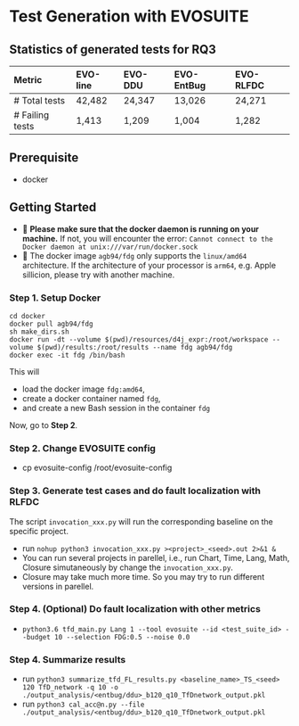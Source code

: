 # Test Generation with EVOSUITE 
## Statistics of generated tests for RQ3
| Metric    | EVO-line   |EVO-DDU   |EVO-EntBug   |EVO-RLFDC      |
| :-------- | :--------- | :------- | :---------- | :-------- | 
| # Total tests      | 42,482 | 24,347 | 13,026 | 24,271 |
| # Failing tests    | 1,413  | 1,209  | 1,004  | 1,282  | 


## Prerequisite
- docker

## Getting Started

- 🚨 **Please make sure that the docker daemon is running on your machine.** If not, you will encounter the error: `Cannot connect to the Docker daemon at unix:///var/run/docker.sock`
- 🚨 The docker image `agb94/fdg` only supports the  `linux/amd64` architecture. If the architecture of your processor is `arm64`, e.g. Apple sillicion, please try with another machine.


### **Step 1**. Setup Docker

```shell
cd docker
docker pull agb94/fdg
sh make_dirs.sh
docker run -dt --volume $(pwd)/resources/d4j_expr:/root/workspace --volume $(pwd)/results:/root/results --name fdg agb94/fdg
docker exec -it fdg /bin/bash
```

This will
- load the docker image `fdg:amd64`,
- create a docker container named `fdg`,
- and create a new Bash session in the container `fdg`

Now, go to **Step 2**.

### **Step 2**. Change EVOSUITE config

- cp evosuite-config /root/evosuite-config

### **Step 3**. Generate test cases and do fault localization with RLFDC

The script `invocation_xxx.py` will run the corresponding baseline on the specific project. 
-  run `nohup python3 invocation_xxx.py ><project>_<seed>.out 2>&1 &`
-  You can run several projects in parellel, i.e., run Chart, Time, Lang, Math, Closure simutaneously by change the `invocation_xxx.py`.
-  Closure may take much more time. So you may try to run different versions in parellel. 

### **Step 4**. (Optional) Do fault localization with other metrics

- `python3.6 tfd_main.py Lang 1 --tool evosuite --id <test_suite_id> --budget 10 --selection FDG:0.5 --noise 0.0`


### **Step 4**. Summarize results
- run `python3 summarize_tfd_FL_results.py <baseline_name>_TS_<seed> 120 TfD_network -q 10 -o ./output_analysis/<entbug/ddu>_b120_q10_TfDnetwork_output.pkl`
- run `python3 cal_acc@n.py --file ./output_analysis/<entbug/ddu>_b120_q10_TfDnetwork_output.pkl`
